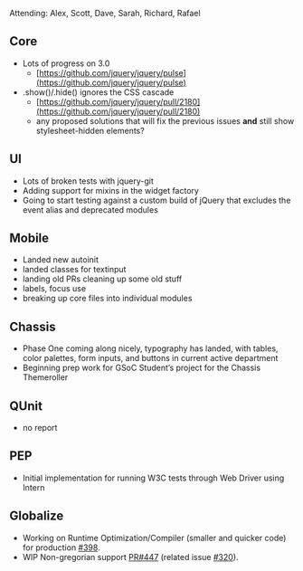 Attending: Alex, Scott, Dave, Sarah, Richard, Rafael

## Core
* Lots of progress on 3.0
  * [https://github.com/jquery/jquery/pulse](https://github.com/jquery/jquery/pulse)
* .show()/.hide() ignores the CSS cascade
  * [https://github.com/jquery/jquery/pull/2180](https://github.com/jquery/jquery/pull/2180)
  * any proposed solutions that will fix the previous issues **and** still show stylesheet-hidden elements?

## UI
* Lots of broken tests with jquery-git
* Adding support for mixins in the widget factory
* Going to start testing against a custom build of jQuery that excludes the event alias and deprecated modules

## Mobile
* Landed new autoinit
* landed classes for textinput
* landing old PRs cleaning up some old stuff
* labels, focus use
* breaking up core files into individual modules

## Chassis
* Phase One coming along nicely, typography has landed, with tables, color palettes, form inputs, and buttons in current active department
* Beginning prep work for GSoC Student’s project for the Chassis Themeroller

## QUnit
* no report

## PEP
* Initial implementation for running W3C tests through Web Driver using Intern

## Globalize
* Working on Runtime Optimization/Compiler (smaller and quicker code) for production [#398](https://github.com/jquery/globalize/issues/398).
* WIP Non-gregorian support [PR#447](https://github.com/jquery/globalize/pull/447) (related issue [#320](https://github.com/jquery/globalize/issues/320)).
